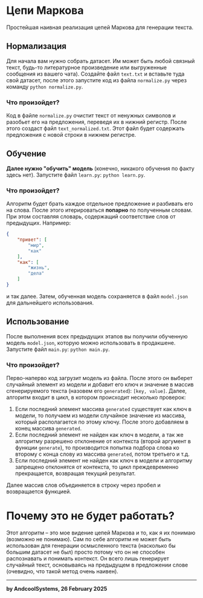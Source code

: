 # Цепи Маркова
Простейшая наивная реализация цепей Маркова для генерации текста.

## Нормализация
Для начала вам нужно собрать датасет. Им может быть любой связный текст, будь-то литературное произведение или выгруженные сообщения из вашего чата). Создайте файл `text.txt` и вставьте туда свой датасет, после этого запустите код из файла `normalize.py` через команду `python normalize.py`.

### Что произойдет?
Код в файле `normalize.py` очистит текст от ненужных символов и разобьет его на предложения, переведя их в нижний регистр. После этого создаст файл `text_normalized.txt`. Этот файл будет содержать предложения с новой строки в нижнем регистре.  


## Обучение
**Далее нужно "обучить" модель** (конечно, никакого обучения по факту здесь нет). Запустите файл `learn.py`: `python learn.py`.  

### Что произойдет?
Алгоритм будет брать каждое отдельное предложение и разбивать его на слова. После этого итерироваться **попарно** по полученным словам. При этом составляя словарь, содержащий соответствие слов от предыдущих. Например:
```json
{
    "привет": [
        "мир",
        "как"
    ],
    "как": [
        "жизнь",
        "дела"
    ]
}
```  
и так далее. Затем, обученная модель сохраняется в файл `model.json` для дальнейшего использования.  

## Использование
После выполнения всех предыдущих этапов вы получили обученную модель `model.json`, которую можно использовать в продакшене.  
Запустите файл `main.py`: `python main.py`.

### Что произойдет?
Перво-наперво код загрузит модель из файла. После этого он выберет случайный элемент из модели и добавит его ключ и значение в массив сгенерируемого текста (назовем его `generated`): `[key, value]`. Далее, алгоритм входит в цикл, в котором происходит несколько проверок:

1. Если последний элемент массива `generated` существует как ключ в модели, то получаем из модели случайное значение из массива, который располагается по этому ключу. После этого добавляем в конец массива `generated`.
2. Если последний элемент не найден как ключ в модели, а так же алгоритму разрешено отклонение от контекста (второй аргумент в функции `generate`), то производится попытка подбора слова ко второму с конца слову из массива `generated`, потом третьего и т.д.
3. Если последний элемент не найден как ключ в модели и алгоритму запрещено отклонятся от контекста, то цикл преждевременно прекращается, возвращая текущий результат.

Далее массив слов объединяется в строку через пробел и возвращается функцией.

# Почему это не будет работать?
Этот алгоритм – это мое видение цепей Маркова и то, как я их понимаю (возможно не понимаю). Сам по себе алгоритм не может быть использован для генерации осмысленного текста (насколько бы большим датасет не был) просто потому что он не способен распознавать и понимать контекст. Он всего лишь генерирует случайный текст, основываясь на предыдущем в предложении слове (очевидно, что такой метод очень наивен).

---
**by AndcoolSystems, 26 February 2025**
